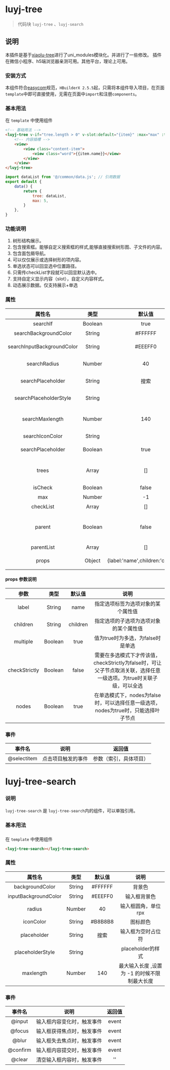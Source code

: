# luyj-tree
> 代码块 `luyj-tree` 、`luyj-search`

## 说明

本插件是基于[xiaolu-tree](https://ext.dcloud.net.cn/plugin?id=2423)进行了uni_modules模块化。并进行了一些修改。
插件在微信小程序、h5端浏览器亲测可用。其他平台，理论上可用。

### 安装方式

本组件符合[easycom](https://uniapp.dcloud.io/collocation/pages?id=easycom)规范，`HBuilderX 2.5.5`起，只需将本组件导入项目，在页面`template`中即可直接使用，无需在页面中`import`和注册`components`。

### 基本用法

在 ``template`` 中使用组件

```html
<!-- 基础用法 -->
<luyj-tree v-if="tree.length > 0" v-slot:default="{item}" :max="max" :trees="tree">
	<!-- 内容插槽 -->
	<view>
		<view class="content-item">
			<view class="word">{{item.name}}</view>
		</view>
	</view>
</luyj-tree>
```

``` javascript
import dataList from '@/common/data.js'; // 引用数据
export default {
	data() {
		return {
			tree: dataList,
			max: 5,
		}
	},
}
```
### 功能说明

1. 树形结构展示。
2. 包含搜索框。能够自定义搜索框的样式,能够直接搜索树形图、子文件的内容。
3. 包含面包屑导航。
4. 可以仅仅展示或选择树形的项内容。
5. 单选状态可以回显选中位置路径。
6. 只需传checkList字段就可以回显默认选中。
7. 支持自定义显示内容（slot），自定义内容样式。
8. 动态展示数据。仅支持展示+单选

### 属性

属性名						|类型		|默认值		|	说明																									
:-:							|:-:		|:-:		|	:-:	
searchIf					|Boolean	|true		|	是否开启搜索
searchBackgroundColor		|String		|#FFFFFF	|	搜索框背景色
searchInputBackgroundColor	|String		|#EEEFF0	|	搜索框的输入框背景色
searchRadius				|Number		|40			|	搜索框的圆角值，单位rpx（默认40）
searchPlaceholder			|String		|搜索		|	搜索框的内容物空时提示内容
searchPlaceholderStyle		|String		|			|	搜索框的placehoder的样式
searchMaxlength				|Number		|140		|	搜索框的最大输入长度 ,设置为 -1 的时候不限制最大长度
searchIconColor				|String		|			|	搜索框的图标颜色
searchPlaceholder			|Boolean	|true		|	搜索框是否显示清除按钮
trees						|Array		|[]			|	trees 传入的树形结构，每个对象必须包含唯一的id值
isCheck						|Boolean	|false		|	是否开启选择操作
max							|Number		|-1			|	最大的level层数
checkList					|Array		|[]			|	选中的列表
parent						|Boolean	|false		|	当子级全选时,是否选中父级数据(prop.checkStrictly为true时生效)
parentList					|Array		|[]			|	父级列表
props						|Object		|{label:'name',children:'children'}	|	参数配置，详细见下表

#### props 参数说明
参数				|类型		|默认值		|	说明																									
:-:				|:-:		|:-:		|	:-:	
label			|String		|name		|	指定选项标签为选项对象的某个属性值
children		|String		|children	|	指定选项的子选项为选项对象的某个属性值
multiple		|Boolean	|true		|	值为true时为多选，为false时是单选
checkStrictly	|Boolean	|false		|	需要在多选模式下才传该值，checkStrictly为false时，可让父子节点取消关联，选择任意一级选项。为true时关联子级，可以全选
nodes			|Boolean	|true		|	在单选模式下，nodes为false时，可以选择任意一级选项，nodes为true时，只能选择叶子节点

### 事件

事件名			|说明		|返回值																								
:-:				|:-:		|:-:
@selectitem		|点击项目触发的事件	|参数（索引，具体项目）

# luyj-tree-search

### 说明

``luyj-tree-search`` 是 ``luyj-tree-search``内的组件，可以单独引用。

### 基本用法
### 
在 ``template`` 中使用组件

``` html 
<luyj-tree-search></luyj-tree-search>
```

### 属性

属性名					|类型		|默认值		|	说明																									
:-:						|:-:		|:-:		|	:-:	
backgroundColor			|String		|#FFFFFF	|	背景色
inputBackgroundColor	|String		|#EEEFF0	|	输入框背景色
radius					|Number		|40			|	输入框圆角，单位rpx
iconColor				|String		|#B8B8B8	|	图标颜色
placeholder				|String		|搜索		|	输入框为空时占位符
placeholderStyle		|String		|			|	placeholder的样式
maxlength				|Number		|140		|	最大输入长度 ,设置为 -1 的时候不限制最大长度

### 事件

事件名			|说明		|返回值																								
:-:				|:-:		|:-:
@input			|输入框内容变化时，触发事件	| event
@focus			|输入框获得焦点时，触发事件	| event
@blur			|输入框失去焦点时，触发事件	| event
@confirm		|输入框内容提交时，触发事件	| event
@clear			|清空输入框内容时，触发事件	| ''

